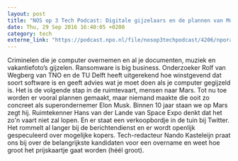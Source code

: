 ```yaml
---
layout: post
title: "NOS op 3 Tech Podcast: Digitale gijzelaars en de plannen van Musk"
date: Thu, 29 Sep 2016 16:40:05 +0200
category: tech
externe_link: "https://podcast.npo.nl/file/nosop3techpodcast/4206/nporadio1_nosop3techpodcast_20160929_nos-op-3-tech-podcast-digitale-gijzelaars-en-de-plannen-van-musk.mp3"
---
```


Criminelen die je computer overnemen en al je documenten, muziek en vakantiefoto’s gijzelen. Ransomware is big business. Onderzoeker Rolf van Wegberg van TNO en de TU Delft heeft uitgerekend hoe winstgevend dat soort software is en geeft advies wat je moet doen als je computer gegijzeld is.
Het is de volgende stap in de ruimtevaart, mensen naar Mars. Tot nu toe worden er vooral plannen gemaakt, maar niemand maakte die ooit zo concreet als superondernemer Elon Musk. Binnen 10 jaar staan we op Mars zegt hij. Ruimtekenner Hans van der Lande van Space Expo denkt dat het zo'n vaart niet zal lopen.
En er staat een verkoopbordje in de tuin bij Twitter. Het rommelt al langer bij de berichtendienst en er wordt openlijk gespeculeerd over mogelijke kopers. Tech-redacteur Nando Kasteleijn praat ons bij over de belangrijkste kandidaten voor een overname en weet hoe groot het prijskaartje gaat worden (héél groot).<img src="http://feeds.feedburner.com/~r/nosop3-tech-podcast/~4/DSXanCrBXe8" height="1" width="1" alt=""/><img src="http://feeds.feedburner.com/~r/nosop3-tech-podcast/~4/DSXanCrBXe8" height="1" width="1" alt=""/>
